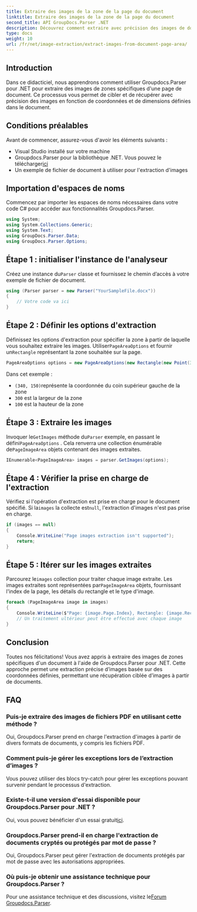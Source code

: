 ```yaml
---
title: Extraire des images de la zone de la page du document
linktitle: Extraire des images de la zone de la page du document
second_title: API GroupDocs.Parser .NET
description: Découvrez comment extraire avec précision des images de documents à l'aide de Groupdocs.Parser pour .NET. Apprenez à cibler des zones spécifiques pour une extraction d’image précise.
type: docs
weight: 10
url: /fr/net/image-extraction/extract-images-from-document-page-area/
---
```

## Introduction
Dans ce didacticiel, nous apprendrons comment utiliser Groupdocs.Parser pour .NET pour extraire des images de zones spécifiques d'une page de document. Ce processus vous permet de cibler et de récupérer avec précision des images en fonction de coordonnées et de dimensions définies dans le document.
## Conditions préalables
Avant de commencer, assurez-vous d'avoir les éléments suivants :
- Visual Studio installé sur votre machine
-  Groupdocs.Parser pour la bibliothèque .NET. Vous pouvez le télécharger[ici](https://releases.groupdocs.com/parser/net/)
- Un exemple de fichier de document à utiliser pour l'extraction d'images
## Importation d'espaces de noms
Commencez par importer les espaces de noms nécessaires dans votre code C# pour accéder aux fonctionnalités Groupdocs.Parser.
```csharp
using System;
using System.Collections.Generic;
using System.Text;
using GroupDocs.Parser.Data;
using GroupDocs.Parser.Options;
```
## Étape 1 : initialiser l'instance de l'analyseur
 Créez une instance du`Parser` classe et fournissez le chemin d’accès à votre exemple de fichier de document.
```csharp
using (Parser parser = new Parser("YourSampleFile.docx"))
{
    // Votre code va ici
}
```
## Étape 2 : Définir les options d'extraction
 Définissez les options d'extraction pour spécifier la zone à partir de laquelle vous souhaitez extraire les images. Utiliser`PageAreaOptions` et fournir un`Rectangle` représentant la zone souhaitée sur la page.
```csharp
PageAreaOptions options = new PageAreaOptions(new Rectangle(new Point(340, 150), new Size(300, 100)));
```
Dans cet exemple :
- `(340, 150)`représente la coordonnée du coin supérieur gauche de la zone
- `300` est la largeur de la zone
- `100` est la hauteur de la zone
## Étape 3 : Extraire les images
 Invoquer le`GetImages` méthode du`Parser` exemple, en passant le défini`PageAreaOptions` . Cela renverra une collection énumérable de`PageImageArea` objets contenant des images extraites.
```csharp
IEnumerable<PageImageArea> images = parser.GetImages(options);
```
## Étape 4 : Vérifier la prise en charge de l'extraction
 Vérifiez si l'opération d'extraction est prise en charge pour le document spécifié. Si la`images` la collecte est`null`, l'extraction d'images n'est pas prise en charge.
```csharp
if (images == null)
{
    Console.WriteLine("Page images extraction isn't supported");
    return;
}
```
## Étape 5 : Itérer sur les images extraites
 Parcourez le`images` collection pour traiter chaque image extraite. Les images extraites sont représentées par`PageImageArea` objets, fournissant l'index de la page, les détails du rectangle et le type d'image.
```csharp
foreach (PageImageArea image in images)
{
    Console.WriteLine($"Page: {image.Page.Index}, Rectangle: {image.Rectangle}, Type: {image.FileType}");
    // Un traitement ultérieur peut être effectué avec chaque image
}
```
## Conclusion
Toutes nos félicitations! Vous avez appris à extraire des images de zones spécifiques d'un document à l'aide de Groupdocs.Parser pour .NET. Cette approche permet une extraction précise d’images basée sur des coordonnées définies, permettant une récupération ciblée d’images à partir de documents.

## FAQ
### Puis-je extraire des images de fichiers PDF en utilisant cette méthode ?
Oui, Groupdocs.Parser prend en charge l'extraction d'images à partir de divers formats de documents, y compris les fichiers PDF.
### Comment puis-je gérer les exceptions lors de l’extraction d’images ?
Vous pouvez utiliser des blocs try-catch pour gérer les exceptions pouvant survenir pendant le processus d'extraction.
### Existe-t-il une version d'essai disponible pour Groupdocs.Parser pour .NET ?
 Oui, vous pouvez bénéficier d'un essai gratuit[ici](https://releases.groupdocs.com/).
### Groupdocs.Parser prend-il en charge l'extraction de documents cryptés ou protégés par mot de passe ?
Oui, Groupdocs.Parser peut gérer l'extraction de documents protégés par mot de passe avec les autorisations appropriées.
### Où puis-je obtenir une assistance technique pour Groupdocs.Parser ?
 Pour une assistance technique et des discussions, visitez le[Forum Groupdocs.Parser](https://forum.groupdocs.com/c/parser/17).